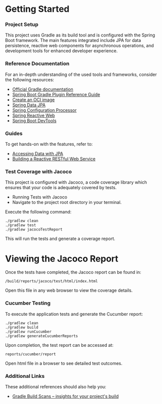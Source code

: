 # Getting Started
### Project Setup
This project uses Gradle as its build tool and is configured with the Spring Boot framework. The main features integrated include JPA for data persistence, reactive web components for asynchronous operations, and development tools for enhanced developer experience.

### Reference Documentation
For an in-depth understanding of the used tools and frameworks, consider the following resources:

* [Official Gradle documentation](https://docs.gradle.org)
* [Spring Boot Gradle Plugin Reference Guide](https://docs.spring.io/spring-boot/docs/3.1.3/gradle-plugin/reference/html/)
* [Create an OCI image](https://docs.spring.io/spring-boot/docs/3.1.3/gradle-plugin/reference/html/#build-image)
* [Spring Data JPA](https://docs.spring.io/spring-boot/docs/3.1.3/reference/htmlsingle/index.html#data.sql.jpa-and-spring-data)
* [Spring Configuration Processor](https://docs.spring.io/spring-boot/docs/3.1.3/reference/htmlsingle/index.html#appendix.configuration-metadata.annotation-processor)
* [Spring Reactive Web](https://docs.spring.io/spring-boot/docs/3.1.3/reference/htmlsingle/index.html#web.reactive)
* [Spring Boot DevTools](https://docs.spring.io/spring-boot/docs/3.1.3/reference/htmlsingle/index.html#using.devtools)
### Guides
To get hands-on with the features, refer to:
* [Accessing Data with JPA](https://spring.io/guides/gs/accessing-data-jpa/)
* [Building a Reactive RESTful Web Service](https://spring.io/guides/gs/reactive-rest-service/)


### Test Coverage with Jacoco
This project is configured with Jacoco, a code coverage library which ensures that your code is adequately covered by tests.

* Running Tests with Jacoco
* Navigate to the project root directory in your terminal.

Execute the following command:


```
./gradlew clean
./gradlew test
./gradlew jacocoTestReport
```
This will run the tests and generate a coverage report.

# Viewing the Jacoco Report
Once the tests have completed, the Jacoco report can be found in:


```
/build/reports/jacoco/test/html/index.html
```
Open this file in any web browser to view the coverage details.

### Cucumber Testing
To execute the application tests and generate the Cucumber report:

```
./gradlew clean
./gradlew build
./gradlew runCucumber
./gradlew generateCucumberReports

```
Upon completion, the test report can be accessed at:
```
reports/cucumber/report
```
Open html file in a browser to see detailed test outcomes.


### Additional Links

These additional references should also help you:

* [Gradle Build Scans – insights for your project's build](https://scans.gradle.com#gradle)
